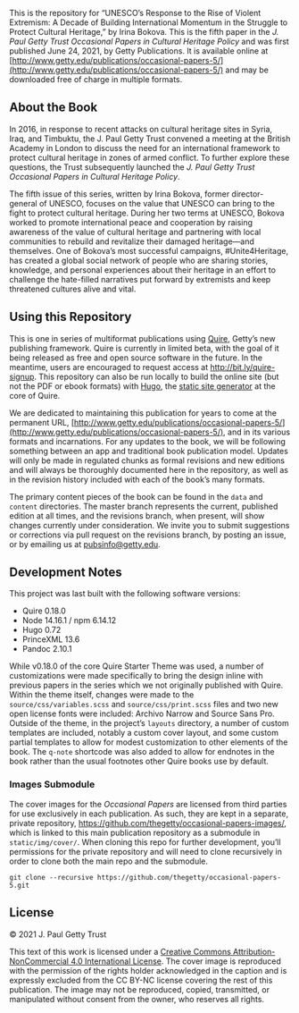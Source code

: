 This is the repository for “UNESCO’s Response to the Rise of Violent Extremism: A Decade of Building International Momentum in the Struggle to Protect Cultural Heritage,” by Irina Bokova. This is the fifth paper in the *J. Paul Getty Trust Occasional Papers in Cultural Heritage Policy* and was first published June 24, 2021, by Getty Publications. It is available online at [http://www.getty.edu/publications/occasional-papers-5/](http://www.getty.edu/publications/occasional-papers-5/) and may be downloaded free of charge in multiple formats.

## About the Book

In 2016, in response to recent attacks on cultural heritage sites in Syria, Iraq, and Timbuktu, the J. Paul Getty Trust convened a meeting at the British Academy in London to discuss the need for an international framework to protect cultural heritage in zones of armed conflict. To further explore these questions, the Trust subsequently launched the *J. Paul Getty Trust Occasional Papers in Cultural Heritage Policy*.

The fifth issue of this series, written by Irina Bokova, former director-general of UNESCO, focuses on the value that UNESCO can bring to the fight to protect cultural heritage. During her two terms at UNESCO, Bokova worked to promote international peace and cooperation by raising awareness of the value of cultural heritage and partnering with local communities to rebuild and revitalize their damaged heritage—and themselves. One of Bokova’s most successful campaigns, #Unite4Heritage, has created a global social network of people who are sharing stories, knowledge, and personal experiences about their heritage in an effort to challenge the hate-filled narratives put forward by extremists and keep threatened cultures alive and vital.

## Using this Repository

This is one in series of multiformat publications using [Quire](http://quire.getty.edu), Getty’s new publishing framework. Quire is currently in limited beta, with the goal of it being released as free and open source software in the future. In the meantime, users are encouraged to request access at http://bit.ly/quire-signup. This repository can also be run locally to build the online site (but not the PDF or ebook formats) with [Hugo](https://gohugo.io/), the [static site generator](https://www.smashingmagazine.com/2015/11/modern-static-website-generators-next-big-thing/) at the core of Quire.

We are dedicated to maintaining this publication for years to come at the permanent URL, [http://www.getty.edu/publications/occasional-papers-5/](http://www.getty.edu/publications/occasional-papers-5/), and in its various formats and incarnations. For any updates to the book, we will be following something between an app and traditional book publication model. Updates will only be made in regulated chunks as formal revisions and new editions and will always be thoroughly documented here in the repository, as well as in the revision history included with each of the book’s many formats.

The primary content pieces of the book can be found in the `data` and `content` directories. The master branch represents the current, published edition at all times, and the revisions branch, when present, will show changes currently under consideration. We invite you to submit suggestions or corrections via pull request on the revisions branch, by posting an issue, or by emailing us at [pubsinfo@getty.edu](mailto:pubsinfo@getty.edu).

## Development Notes

This project was last built with the following software versions:

- Quire 0.18.0
- Node 14.16.1 / npm 6.14.12
- Hugo 0.72
- PrinceXML 13.6
- Pandoc 2.10.1

While v0.18.0 of the core Quire Starter Theme was used, a number of customizations were made specifically to bring the design inline with previous papers in the series which we not originally published with Quire. Within the theme itself, changes were made to the `source/css/variables.scss` and `source/css/print.scss` files and two new open license fonts were included: Archivo Narrow and Source Sans Pro. Outside of the theme, in the project’s `layouts` directory, a number of custom templates are included, notably a custom cover layout, and some custom partial templates to allow for modest customization to other elements of the book. The `q-note` shortcode was also added to allow for endnotes in the book rather than the usual footnotes other Quire books use by default.

### Images Submodule

The cover images for the *Occasional Papers* are licensed from third parties for use exclusively in each publication. As such, they are kept in a separate, private repository, https://github.com/thegetty/occasional-papers-images/, which is linked to this main publication repository as a submodule in `static/img/cover/`. When cloning this repo for further development, you’ll permissions for the private repository and will need to clone recursively in order to clone both the main repo and the submodule.

```
git clone --recursive https://github.com/thegetty/occasional-papers-5.git
```

## License

© 2021 J. Paul Getty Trust

This text of this work is licensed under a [Creative Commons Attribution-NonCommercial 4.0 International License](https://creativecommons.org/licenses/by-nc/4.0/). The cover image is reproduced with the permission of the rights holder acknowledged in the caption and is expressly excluded from the CC BY-NC license covering the rest of this publication. The image may not be reproduced, copied, transmitted, or manipulated without consent from the owner, who reserves all rights.
